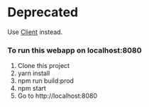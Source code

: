# Deprecated
Use [Client](https://github.com/hkgos/hkug/tree/master/client) instead.

### To run this webapp on localhost:8080
1. Clone this project
2. yarn install
3. npm run build:prod
4. npm start
5. Go to http://localhost:8080
